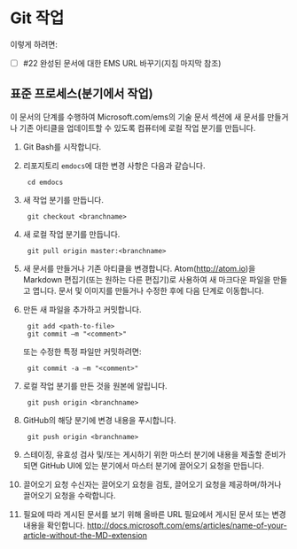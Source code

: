 <properties pageTitle="새 문서를 만들거나 기존 문서를 업데이트하는 Git 명령" description="Azure 기술적 내용 GitHub 리포지토리로 작업하기 위한 단계입니다." metaKeywords="" services="" solutions="" documentationCenter="" authors="v-jocgar" videoId="" scriptId="" manager="robmazz" />

<tags ms.service="contributor-guide" ms.devlang="" ms.topic="article" ms.tgt_pltfrm="" ms.workload="" ms.date="02/24/2016" ms.author="v-jocgar" />

# Git 작업

이렇게 하려면:
- [ ] #22 완성된 문서에 대한 EMS URL 바꾸기(지침 마지막 참조)

## 표준 프로세스(분기에서 작업)
이 문서의 단계를 수행하여 Microsoft.com/ems의 기술 문서 섹션에 새 문서를 만들거나 기존 아티클을 업데이트할 수 있도록 컴퓨터에 로컬 작업 분기를 만듭니다.

1. Git Bash를 시작합니다. 

2. 리포지토리 `emdocs`에 대한 변경 사항은 다음과 같습니다.

        cd emdocs
        
3. 새 작업 분기를 만듭니다.

        git checkout <branchname>

4. 새 로컬 작업 분기를 만듭니다.

        git pull origin master:<branchname>

5. 새 문서를 만들거나 기존 아티클을 변경합니다. Atom(http://atom.io)을 Markdown 편집기(또는 원하는 다른 편집기)로 사용하여 새 마크다운 파일을 만들고 엽니다. 문서 및 이미지를 만들거나 수정한 후에 다음 단계로 이동합니다.

6. 만든 새 파일을 추가하고 커밋합니다.

        git add <path-to-file>
        git commit –m "<comment>"
        
   또는 수정한 특정 파일만 커밋하려면:

        git commit -a –m "<comment>"

7. 로컬 작업 분기를 만든 것을 원본에 알립니다.

        git push origin <branchname>

8. GitHub의 해당 분기에 변경 내용을 푸시합니다.

        git push origin <branchname>

9. 스테이징, 유효성 검사 및/또는 게시하기 위한 마스터 분기에 내용을 제출할 준비가 되면 GitHub UI에 있는 분기에서 마스터 분기에 끌어오기 요청을 만듭니다.

10. 끌어오기 요청 수신자는 끌어오기 요청을 검토, 끌어오기 요청을 제공하며/하거나 끌어오기 요청을 수락합니다. 

11. 필요에 따라 
게시된 문서를 보기 위해 올바른 URL 필요에서 게시된 문서 또는 변경 내용을 확인합니다.
 http://docs.microsoft.com/ems/articles/name-of-your-article-without-the-MD-extension


<!--HONumber=Mar16_HO1-->


